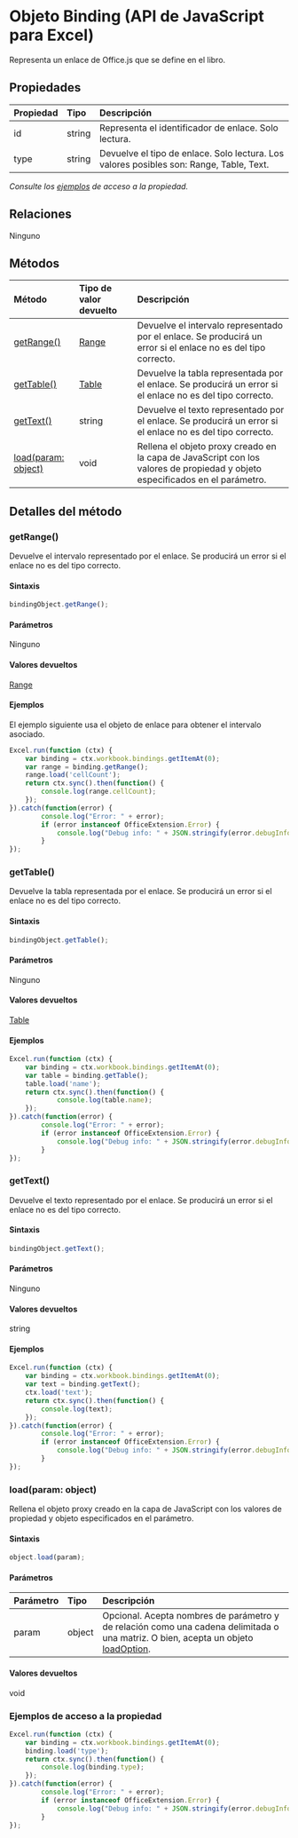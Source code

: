 # <a name="binding-object-(javascript-api-for-excel)"></a>Objeto Binding (API de JavaScript para Excel)

Representa un enlace de Office.js que se define en el libro.

## <a name="properties"></a>Propiedades

| Propiedad     | Tipo   |Descripción
|:---------------|:--------|:----------|
|id|string|Representa el identificador de enlace. Solo lectura.|
|type|string|Devuelve el tipo de enlace. Solo lectura. Los valores posibles son: Range, Table, Text.|

_Consulte los [ejemplos](#property-access-examples) de acceso a la propiedad._

## <a name="relationships"></a>Relaciones
Ninguno


## <a name="methods"></a>Métodos

| Método           | Tipo de valor devuelto    |Descripción|
|:---------------|:--------|:----------|
|[getRange()](#getrange)|[Range](range.md)|Devuelve el intervalo representado por el enlace. Se producirá un error si el enlace no es del tipo correcto.|
|[getTable()](#gettable)|[Table](table.md)|Devuelve la tabla representada por el enlace. Se producirá un error si el enlace no es del tipo correcto.|
|[getText()](#gettext)|string|Devuelve el texto representado por el enlace. Se producirá un error si el enlace no es del tipo correcto.|
|[load(param: object)](#loadparam-object)|void|Rellena el objeto proxy creado en la capa de JavaScript con los valores de propiedad y objeto especificados en el parámetro.|

## <a name="method-details"></a>Detalles del método


### <a name="getrange()"></a>getRange()
Devuelve el intervalo representado por el enlace. Se producirá un error si el enlace no es del tipo correcto.

#### <a name="syntax"></a>Sintaxis
```js
bindingObject.getRange();
```

#### <a name="parameters"></a>Parámetros
Ninguno

#### <a name="returns"></a>Valores devueltos
[Range](range.md)

#### <a name="examples"></a>Ejemplos
El ejemplo siguiente usa el objeto de enlace para obtener el intervalo asociado.

```js
Excel.run(function (ctx) { 
    var binding = ctx.workbook.bindings.getItemAt(0);
    var range = binding.getRange();
    range.load('cellCount');
    return ctx.sync().then(function() {
        console.log(range.cellCount);
    });
}).catch(function(error) {
        console.log("Error: " + error);
        if (error instanceof OfficeExtension.Error) {
            console.log("Debug info: " + JSON.stringify(error.debugInfo));
        }
});
```


### <a name="gettable()"></a>getTable()
Devuelve la tabla representada por el enlace. Se producirá un error si el enlace no es del tipo correcto.

#### <a name="syntax"></a>Sintaxis
```js
bindingObject.getTable();
```

#### <a name="parameters"></a>Parámetros
Ninguno

#### <a name="returns"></a>Valores devueltos
[Table](table.md)

#### <a name="examples"></a>Ejemplos
```js
Excel.run(function (ctx) { 
    var binding = ctx.workbook.bindings.getItemAt(0);
    var table = binding.getTable();
    table.load('name');
    return ctx.sync().then(function() {
            console.log(table.name);
    });
}).catch(function(error) {
        console.log("Error: " + error);
        if (error instanceof OfficeExtension.Error) {
            console.log("Debug info: " + JSON.stringify(error.debugInfo));
        }
});
```


### <a name="gettext()"></a>getText()
Devuelve el texto representado por el enlace. Se producirá un error si el enlace no es del tipo correcto.

#### <a name="syntax"></a>Sintaxis
```js
bindingObject.getText();
```

#### <a name="parameters"></a>Parámetros
Ninguno

#### <a name="returns"></a>Valores devueltos
string

#### <a name="examples"></a>Ejemplos

```js
Excel.run(function (ctx) { 
    var binding = ctx.workbook.bindings.getItemAt(0);
    var text = binding.getText();
    ctx.load('text');
    return ctx.sync().then(function() {
        console.log(text);
    });
}).catch(function(error) {
        console.log("Error: " + error);
        if (error instanceof OfficeExtension.Error) {
            console.log("Debug info: " + JSON.stringify(error.debugInfo));
        }
});
```


### <a name="load(param:-object)"></a>load(param: object)
Rellena el objeto proxy creado en la capa de JavaScript con los valores de propiedad y objeto especificados en el parámetro.

#### <a name="syntax"></a>Sintaxis
```js
object.load(param);
```

#### <a name="parameters"></a>Parámetros
| Parámetro    | Tipo   |Descripción|
|:---------------|:--------|:----------|
|param|object|Opcional. Acepta nombres de parámetro y de relación como una cadena delimitada o una matriz. O bien, acepta un objeto [loadOption](loadoption.md).|

#### <a name="returns"></a>Valores devueltos
void
### <a name="property-access-examples"></a>Ejemplos de acceso a la propiedad

```js
Excel.run(function (ctx) { 
    var binding = ctx.workbook.bindings.getItemAt(0);
    binding.load('type');
    return ctx.sync().then(function() {
        console.log(binding.type);
    });
}).catch(function(error) {
        console.log("Error: " + error);
        if (error instanceof OfficeExtension.Error) {
            console.log("Debug info: " + JSON.stringify(error.debugInfo));
        }
});
```
